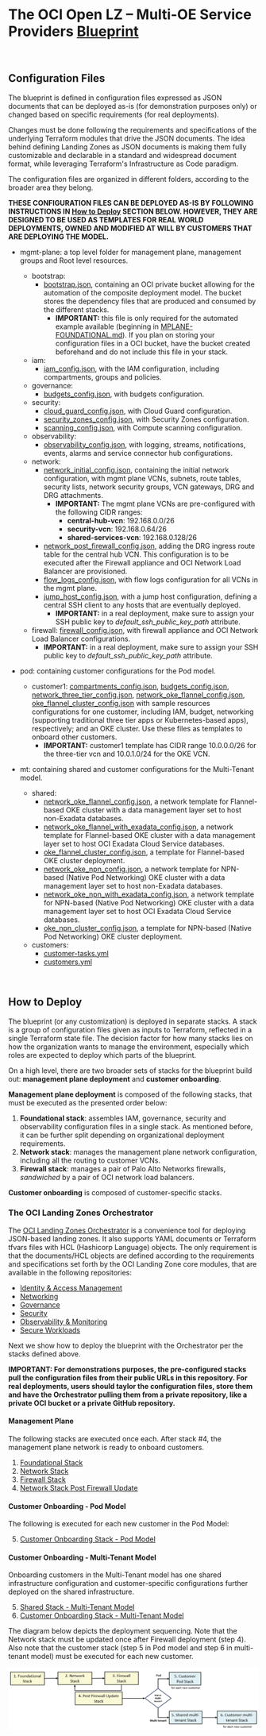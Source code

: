 # **The OCI Open LZ &ndash; Multi-OE Service Providers [Blueprint](#)**

&nbsp; 

## Configuration Files

The blueprint is defined in configuration files expressed as JSON documents that can be deployed as-is (for demonstration purposes only) or changed based on specific requirements (for real deployments). 

Changes must be done following the requirements and specifications of the underlying Terraform modules that drive the JSON documents. The idea behind defining Landing Zones as JSON documents is making them fully customizable and declarable in a standard and widespread document format, while leveraging Terraform's Infrastructure as Code paradigm.

The configuration files are organized in different folders, according to the broader area they belong. 

**THESE CONFIGURATION FILES CAN BE DEPLOYED AS-IS BY FOLLOWING INSTRUCTIONS IN [How to Deploy](#howtodeploy) SECTION BELOW. HOWEVER, THEY ARE DESIGNED TO BE USED AS TEMPLATES FOR REAL WORLD DEPLOYMENTS, OWNED AND MODIFIED AT WILL BY CUSTOMERS THAT ARE DEPLOYING THE MODEL.**

- mgmt-plane: a top level folder for management plane, management groups and Root level resources.
    - bootstrap:
        - [bootstrap.json](mgmt-plane/bootstrap/bootstrap.json), containing an OCI private bucket allowing for the automation of the composite deployment model. The bucket stores the dependency files that are produced and consumed by the different stacks.
            - **IMPORTANT:** this file is only required for the automated example available (beginning in [MPLANE-FOUNDATIONAL.md](./docs/MPLANE-FOUNDATIONAL.md)). If you plan on storing your configuration files in a OCI bucket, have the bucket created beforehand and do not include this file in your stack.
    - iam: 
        - [iam_config.json](mgmt-plane/iam/iam_config.json), with the IAM configuration, including compartments, groups and policies.
    - governance: 
        - [budgets_config.json](mgmt-plane/governance/budgets_config.json), with budgets configuration.
    - security: 
        - [cloud_guard_config.json](mgmt-plane/security/cloud_guard_config.json), with Cloud Guard configuration.
        - [security_zones_config.json](mgmt-plane/security/security_zones_config.json), with Security Zones configuration.
        - [scanning_config.json](mgmt-plane/security/scanning_config.json), with Compute scanning configuration.
    - observability: 
        - [observability_config.json](mgmt-plane/observability/observability_config.json), with logging, streams, notifications, events, alarms and service connector hub configurations.
    - network: 
        - [network_initial_config.json](mgmt-plane/network/network_initial_config.json), containing the initial network configuration, with mgmt plane VCNs, subnets, route tables, security lists, network security groups, VCN gateways, DRG and DRG attachments.
            - **IMPORTANT:** The mgmt plane VCNs are pre-configured with the following CIDR ranges:
                - **central-hub-vcn**: 192.168.0.0/26
                - **security-vcn**: 192.168.0.64/26
                - **shared-services-vcn**: 192.168.0.128/26 
        - [network_post_firewall_config.json](mgmt-plane/network/network_post_firewall_config.json), adding the DRG ingress route table for the central hub VCN. This configuration is to be executed after the Firewall appliance and OCI Network Load Balancer are provisioned.
        - [flow_logs_config.json](mgmt-plane/network/flow_logs_config.json), with flow logs configuration for all VCNs in the mgmt plane.
        - [jump_host_config.json](mgmt-plane/network/jump_host_config.json), with a jump host configuration, defining a central SSH client to any hosts that are eventually deployed.
            - **IMPORTANT:** in a real deployment, make sure to assign your SSH public key to *default_ssh_public_key_path* attribute.
    - firewall: [firewall_config.json](mgmt-plane/firewall/firewall_config.json), with firewall appliance and OCI Network Load Balancer configurations.
        - **IMPORTANT:** in a real deployment, make sure to assign your SSH public key to *default_ssh_public_key_path* attribute.

- pod: containing customer configurations for the Pod model.
    - customer1: [compartments_config.json](pod/customer1/ccompartments_config.json), [budgets_config.json](pod/customer1/budgets_config.json), [network_three_tier_config.json](pod/customer1/network_three_tier_config.json), [network_oke_flannel_config.json](pod/customer1/network_oke_flannel_config.json), [oke_flannel_cluster_config.json](pod/customer1/oke_flannel_cluster_config.json) with sample resources configurations for one customer, including IAM, budget, networking (supporting traditional three tier apps or Kubernetes-based apps), respectively; and an OKE cluster. Use these files as templates to onboard other customers.
        - **IMPORTANT:** customer1 template has CIDR range 10.0.0.0/26 for the three-tier vcn and 10.0.1.0/24 for the OKE VCN. 

- mt: containing shared and customer configurations for the Multi-Tenant model.     
    - shared:
        - [network_oke_flannel_config.json](mt/shared/network_oke_flannel_config.json), a network template for Flannel-based OKE cluster with a data management layer set to host non-Exadata databases.
        - [network_oke_flannel_with_exadata_config.json](mt/shared/network_oke_flannel_with_exadata_config.json), a network template for Flannel-based OKE cluster with a data management layer set to host OCI Exadata Cloud Service databases.
        - [oke_flannel_cluster_config.json](mt/shared/oke_flannel_cluster_config.json), a template for Flannel-based OKE cluster deployment.
        - [network_oke_npn_config.json](mt/shared/network_oke_npn_config.json), a network template for NPN-based (Native Pod Networking) OKE cluster with a data management layer set to host non-Exadata databases.
        - [network_oke_npn_with_exadata_config.json](mt/shared/network_oke_npn_with_exadata_config.json), a network template for NPN-based (Native Pod Networking) OKE cluster with a data management layer set to host OCI Exadata Cloud Service databases.
        - [oke_npn_cluster_config.json](mt/shared/oke_npn_cluster_config.json), a template for NPN-based (Native Pod Networking) OKE cluster deployment.
    - customers:
        - [customer-tasks.yml](mt/customers/customer-tasks.yml)
        - [customers.yml](mt/customers/customers.yml)    

&nbsp; 

## <a name="howtodeploy">How to Deploy</a>

The blueprint (or any customization) is deployed in separate stacks. A stack is a group of configuration files given as inputs to Terraform, reflected in a single Terraform state file. The decision factor for how many stacks lies on how the organization wants to manage the environment, especially which roles are expected to deploy which parts of the blueprint. 

On a high level, there are two broader sets of stacks for the blueprint build out: **management plane deployment** and **customer onboarding**.

**Management plane deployment** is composed of the following stacks, that must be executed as the presented order below:
1. **Foundational stack**: assembles IAM, governance, security and observability configuration files in a single stack. As mentioned before, it can be further split depending on organizational deployment requirements. 
2. **Network stack**: manages the management plane network configuration, including all the routing to customer VCNs.
3. **Firewall stack**: manages a pair of Palo Alto Networks firewalls, *sandwiched* by a pair of OCI network load balancers.

**Customer onboarding** is composed of customer-specific stacks.

### The OCI Landing Zones Orchestrator

The [OCI Landing Zones Orchestrator](https://github.com/oci-landing-zones/terraform-oci-modules-orchestrator) is a convenience tool for deploying JSON-based landing zones. It also supports YAML documents or Terraform tfvars files with HCL (Hashicorp Language) objects. The only requirement is that the documents/HCL objects are defined according to the requirements and specifications set forth by the OCI Landing Zone core modules, that are available in the following repositories:

- [Identity & Access Management](https://github.com/oracle-quickstart/terraform-oci-cis-landing-zone-iam)
- [Networking](https://github.com/oci-landing-zones/terraform-oci-modules-networking)
- [Governance](https://github.com/oci-landing-zones/terraform-oci-modules-governance)
- [Security](https://github.com/oci-landing-zones/terraform-oci-modules-security)
- [Observability & Monitoring](https://github.com/oci-landing-zones/terraform-oci-modules-observability)
- [Secure Workloads](https://github.com/oracle-quickstart/terraform-oci-secure-workloads)

Next we show how to deploy the blueprint with the Orchestrator per the stacks defined above. 

**IMPORTANT: For demonstrations purposes, the pre-configured stacks pull the configuration files from their public URLs in this repository. For real deployments, users should taylor the configuration files, store them and have the Orchestrator pulling them from a private repository, like a private OCI bucket or a private GitHub repository.**  

#### Management Plane
The following stacks are executed once each. After stack #4, the management plane network is ready to onboard customers.
1. [Foundational Stack](docs/MPLANE-FOUNDATIONAL.md)
2. [Network Stack](docs/MPLANE-NETWORKING.md#stage1)
3. [Firewall Stack](docs/MPLANE-FIREWALL.md)
4. [Network Stack Post Firewall Update](docs/MPLANE-NETWORKING.md#stage2)

#### Customer Onboarding - Pod Model
The following is executed for each new customer in the Pod Model:

5. [Customer Onboarding Stack - Pod Model](docs/POD-CUSTOMER-ONBOARDING.md)

#### Customer Onboarding - Multi-Tenant Model
Onboarding customers in the Multi-Tenant model has one shared infrastructure configuration and customer-specific configurations further deployed on the shared infrastructure.

5. [Shared Stack - Multi-Tenant Model](docs/MT-SHARED-OKE.md)
6. [Customer Onboarding Stack - Multi-Tenant Model](docs/MT-CUSTOMER-ONBOARDING.md)
 
 The diagram below depicts the deployment sequencing. Note that the Network stack must be updated once after Firewall deployment (step 4). Also note that the customer stack (step 5 in Pod model and step 6 in multi-tenant model) must be executed for each new customer.

 ![Deployment Sequencing](../design/images/deployment-sequencing.png)

